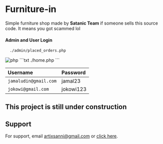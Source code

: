 
# Furniture-in

Simple furniture shop made by **Satanic Team**
if someone sells this source code. It means you got scammed lol

#### Admin and User Login

```txt
  ./admin/placed_orders.php
```
<img src="https://ui_screenshot/home_page.png" alt="php"/> 
```txt
  ./home.php
```

| Username | Password                |
| :-------- | :------------------------- |
| `jamaludin@gmail.com` | jamal23 |
| `jokowi@gmail.com`      |jokowi123 |


## This project is still under construction



## Support

For support, email artixsanni@gmail.com or [click here]( https://discord.gg/Hyn9pqkBAf ).

